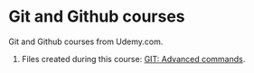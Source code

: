 # Git and Github courses

Git and Github courses from Udemy.com.

1. Files created during this course: [GIT: Advanced commands](https://www.udemy.com/course/git-advanced-commands).
